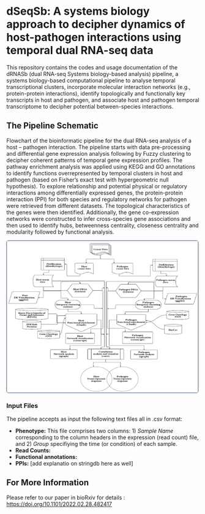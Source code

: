 # dSeqSb: A systems biology approach to decipher dynamics of host-pathogen interactions using temporal dual RNA-seq data
This repository contains the codes and usage documentation of the dRNASb (dual RNA-seq Systems biology-based analysis) pipeline, a systems biology-based computational pipeline to analyse temporal transcriptional clusters, incorporate molecular interaction networks (e.g., protein-protein interactions), identify topologically and functionally key transcripts in host and pathogen, and associate host and pathogen temporal transcriptome to decipher potential between-species interactions.  

## The Pipeline Schematic
Flowchart of the bioinformatic pipeline for the dual RNA-seq analysis of a host – pathogen interaction. The pipeline starts with data pre-processing and differential gene expression analysis following by Fuzzy clustering to decipher coherent patterns of temporal gene expression profiles. The pathway enrichment analysis was applied using KEGG and GO annotations to identify functions overrepresented by temporal clusters in host and pathogen (based on Fisher’s exact test with hypergeometric null hypothesis). To explore relationship and potential physical or regulatory interactions among differentially expressed genes, the protein-protein interaction (PPI) for both species and regulatory networks for pathogen were retrieved from different datasets. The topological characteristics of the genes were then identified. Additionally, the gene co-expression networks were constructed to infer cross-species gene associations and then used to identify hubs, betweenness centrality, closeness centrality and modularity followed by functional analysis.

<img style='display: table; border-radius: 5px; border: 1px solid #293954; '
              src="pipeline.png" width="500">
              
### Input Files
The pipeline accepts as input the following text files all in .csv format: 

- **Phenotype:** This file comprises two columns: 1) *Sample Name* corresponding to the column headers in the expression (read count) file, and 2) *Group* specifiying the time (or condition) of each sample. 
- **Read Counts:**
- **Functional annotations:**
- **PPIs:** [add explanatio on stringdb here as well]


## For More Information
Please refer to our paper in bioRxiv for details : https://doi.org/10.1101/2022.02.28.482417
